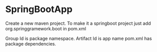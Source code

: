 # SpringBootApp
Create a new maven project. To make it a springboot project just add org.springgramework.boot in pom.xml

Group Id is package namespace.
Artifact Id is app name
pom.xml has package dependencies.


